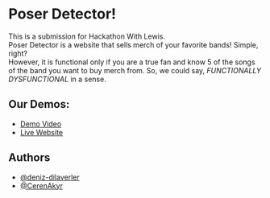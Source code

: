 # Poser Detector!

This is a submission for Hackathon With Lewis. <br/>
Poser Detector is a website that sells merch of your favorite bands! Simple, right? <br/> However, it is functional only if you are a true fan and know 5 of the songs of the band you want to buy merch from.
So, we could say, <i>FUNCTIONALLY DYSFUNCTIONAL</i> in a sense.

## Our Demos:
* [Demo Video](https://github.com/dbader/readme-template)
* [Live Website](https://github.com/dbader/readme-template)

## Authors
* [@deniz-dilaverler](https://github.com/deniz-dilaverler)
* [@CerenAkyr](https://github.com/CerenAkyr)
